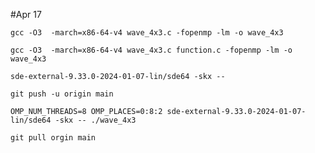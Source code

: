 #Apr 17
```
gcc -O3  -march=x86-64-v4 wave_4x3.c -fopenmp -lm -o wave_4x3
```
```
gcc -O3  -march=x86-64-v4 wave_4x3.c function.c -fopenmp -lm -o wave_4x3
```
```
sde-external-9.33.0-2024-01-07-lin/sde64 -skx -- 
```

```
git push -u origin main
```

```
OMP_NUM_THREADS=8 OMP_PLACES=0:8:2 sde-external-9.33.0-2024-01-07-lin/sde64 -skx -- ./wave_4x3
```

```
git pull orgin main
```